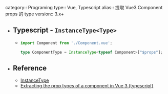 category:: Programing
type:: Vue, Typescript
alias:: 提取 Vue3 Component props 的 type
version:: 3.x+

- ## Typescript - `InstanceType<Type>`
	- ```typescript
	  import Component from './Component.vue';
	  
	  type ComponentType = InstanceType<typeof Component>["$props"];
	  ```
- ## Reference
	- [InstanceType](https://www.typescriptlang.org/docs/handbook/utility-types.html#instancetypetype)
	- [Extracting the prop types of a component in Vue 3 (typescript)](https://stackoverflow.com/questions/68602712/extracting-the-prop-types-of-a-component-in-vue-3-typescript-to-use-them-somew)